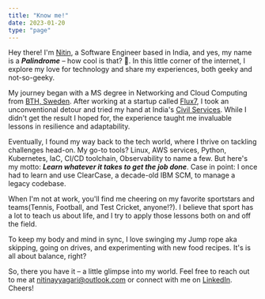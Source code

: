 ```yaml
---
title: "Know me!"
date: 2023-01-20
type: "page"
---
```


Hey there! I'm <u>Nitin</u>, a Software Engineer based in India, and yes, my name is a ***Palindrome*** – how cool is that? 🙂. In this little corner of the internet, I explore my love for technology and share my experiences, both geeky and not-so-geeky.

My journey began with a MS degree in Networking and Cloud Computing from [BTH, Sweden](https://www.bth.se/eng/). After working at a startup called [Flux7](https://us.nttdata.com/en/news/press-release/2019/december/ntt-data-services-to-acquire-flux7-an-aws-premier-consulting-partner), I took an unconventional detour and tried my hand at India's [Civil Services](https://www.bbc.com/news/world-asia-india-64316112). While I didn't get the result I hoped for, the experience taught me invaluable lessons in resilience and adaptability.

Eventually, I found my way back to the tech world, where I thrive on tackling challenges head-on. My go-to tools? Linux, AWS services, Python, Kubernetes, IaC, CI/CD toolchain, Observability to name a few. But here's my motto: ***Learn whatever it takes to get the job done***. Case in point: I once had to learn and use ClearCase, a decade-old IBM SCM, to manage a legacy codebase. 

When I'm not at work, you'll find me cheering on my favorite sportstars and teams(Tennis, Football, and Test Cricket, anyone!?). I believe that sport has a lot to teach us about life, and I try to apply those lessons both on and off the field. 

To keep my body and mind in sync, I love swinging my Jump rope aka skipping, going on drives, and experimenting with new food recipes. It's is all about balance, right?

So, there you have it – a little glimpse into my world. Feel free to reach out to me at [nitinayyagari@outlook.com](mailto:nitinayyagari@outlook.com) or connect with me on [LinkedIn](https://www.linkedin.com/in/nitinayyagari/). Cheers!